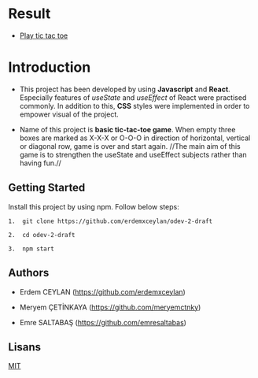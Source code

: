 # Result

- [Play tic tac toe](https://tic-tac-toe-eight-dusky.vercel.app/)

# Introduction

- This project has been developed by using **Javascript** and **React**. Especially features of _useState_ and _useEffect_ of React were practised commonly. In addition to this, **CSS** styles were implemented in order to empower visual of the project.

- Name of this project is **basic tic-tac-toe game**. When empty three boxes are marked as X-X-X or O-O-O in direction of horizontal, vertical or diagonal row, game is over and start again. //The main aim of this game is to strengthen the useState and useEffect subjects rather than having fun.//

## Getting Started

Install this project by using npm. Follow below steps:

    1.  git clone https://github.com/erdemxceylan/odev-2-draft

    2.  cd odev-2-draft

    3.  npm start

## Authors

- Erdem CEYLAN (https://github.com/erdemxceylan)

- Meryem ÇETİNKAYA (https://github.com/meryemctnky)

- Emre SALTABAŞ (https://github.com/emresaltabas)

## Lisans

[MIT](https://choosealicense.com/licenses/mit/)
